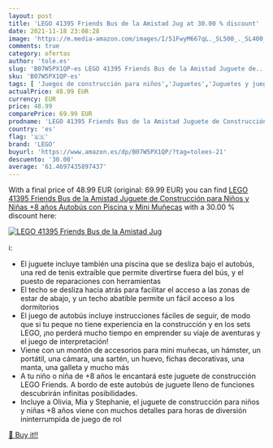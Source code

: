 ```yaml
---
layout: post
title: 'LEGO 41395 Friends Bus de la Amistad Jug at 30.00 % discount'
date: 2021-11-18 23:08:28
image: 'https://m.media-amazon.com/images/I/51FwyM667qL._SL500_._SL400_.jpg'
comments: true
category: ofertas
author: 'tole.es'
slug: 'B07W5PX1QP-es LEGO 41395 Friends Bus de la Amistad Juguete de...'
sku: 'B07W5PX1QP-es'
tags: [ 'Juegos de construcción para niños','Juguetes','Juguetes y juegos','lego', ]
actualPrice: 48.99 EUR
currency: EUR
price: 48.99
comparePrice: 69.99 EUR
prodname: 'LEGO 41395 Friends Bus de la Amistad Juguete de Construcción para Niños y Niñas +8 años  Autobús con Piscina y Mini Muñecas'
country: 'es'
flag: '🇪🇸'
brand: 'LEGO'
buyurl: 'https://www.amazon.es/dp/B07W5PX1QP/?tag=tolees-21'
descuento: '30.00'
average: '61.4697435897437'
---
```


With a final price of 48.99 EUR (original: 69.99 EUR) you can find [LEGO 41395 Friends Bus de la Amistad Juguete de Construcción para Niños y Niñas +8 años  Autobús con Piscina y Mini Muñecas](https://www.amazon.es/dp/B07W5PX1QP/?tag=tolees-21) with a  30.00 % discount here:

[![LEGO 41395 Friends Bus de la Amistad Jug](https://m.media-amazon.com/images/I/51FwyM667qL._SL500_._SL400_.jpg)](https://www.amazon.es/dp/B07W5PX1QP/?tag=tolees-21)

ℹ️:

- El juguete incluye también una piscina que se desliza bajo el autobús, una red de tenis extraíble que permite divertirse fuera del bús, y el puesto de reparaciones con herramientas
- El techo se desliza hacia atrás para facilitar el acceso a las zonas de estar de abajo, y un techo abatible permite un fácil acceso a los dormitorios
- El juego de autobús incluye instrucciones fáciles de seguir, de modo que si tu peque no tiene experiencia en la construcción y en los sets LEGO, ¡no perderá mucho tiempo en emprender su viaje de aventuras y el juego de interpretación!
- Viene con un montón de accesorios para mini muñecas, un hámster, un portátil, una cámara, una sartén, un huevo, fichas decorativas, una manta, una galleta y mucho más
- A tu niño o niña de +8 años le encantará este juguete de construcción LEGO Friends. A bordo de este autobús de juguete lleno de funciones descubrirán infinitas posibilidades.
- Incluye a Olivia, Mia y Stephanie, el juguete de construcción para niños y niñas +8 años viene con muchos detalles para horas de diversión ininterrumpida de juego de rol

[🛒 Buy it!!](https://www.amazon.es/dp/B07W5PX1QP/?tag=tolees-21)
